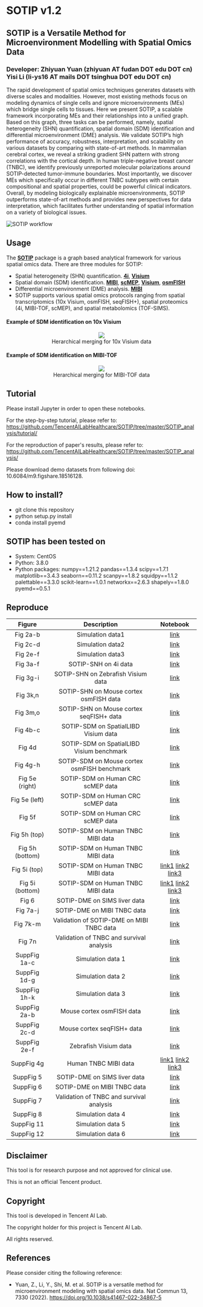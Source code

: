 # SOTIP  v1.2

## SOTIP is a Versatile Method for Microenvironment Modelling with Spatial Omics Data

### Developer: Zhiyuan Yuan (zhiyuan AT fudan DOT edu DOT cn) Yisi Li (li-ys16 AT mails DOT tsinghua DOT edu DOT cn)

The rapid development of spatial omics techniques generates datasets with diverse scales and modalities. However, most existing methods focus on modeling dynamics of single cells and ignore microenvironments (MEs) which bridge single cells to tissues. Here we present SOTIP, a scalable framework incorporating MEs and their relationships into a unified graph. Based on this graph, three tasks can be performed, namely, spatial heterogeneity (SHN) quantification, spatial domain (SDM) identification and differential microenvironment (DME) analysis. We validate SOTIP’s high performance of accuracy, robustness, interpretation, and scalability on various datasets by comparing with state-of-art methods. In mammalian cerebral cortex, we reveal a striking gradient SHN pattern with strong correlations with the cortical depth. In human triple-negative breast cancer (TNBC), we identify previously unreported molecular polarizations around SOTIP-detected tumor-immune boundaries. Most importantly, we discover MEs which specifically occur in different TNBC subtypes with certain compositional and spatial properties, could be powerful clinical indicators. Overall, by modeling biologically explainable microenvironments, SOTIP outperforms state-of-art methods and provides new perspectives for data interpretation, which facilitates further understanding of spatial information on a variety of biological issues.

![SOTIP workflow](SOTIP_analysis/images/workflow.png)


## Usage

The [**SOTIP**](https://github.com/TencentAILabHealthcare/SOTIP) package is a graph based analytical framework for various spatial omics data. There are three modules for SOTIP:

- Spatial heterogeneity (SHN) quantification. [**4i**](https://github.com/TencentAILabHealthcare/SOTIP/tree/master/SOTIP_analysis/tutorial/4i_HeLa.ipynb),  [**Visium**](https://github.com/yuanzhiyuan/SOTIP/tree/master/SOTIP_analysis/tutorial/Visium_Zebrafish.ipynb)
- Spatial domain (SDM) identification. [**MIBI**](https://github.com/TencentAILabHealthcare/SOTIP/tree/master/SOTIP_analysis/tutorial/MIBI_TNBC.ipynb),  [**scMEP**](https://github.com/yuanzhiyuan/SOTIP/tree/master/SOTIP_analysis/tutorial/scMEP_CLCC.ipynb),  [**Visium**](https://github.com/yuanzhiyuan/SOTIP/tree/master/SOTIP_analysis/tutorial/Visium_Cortex.ipynb),  [**osmFISH**](https://github.com/yuanzhiyuan/SOTIP/tree/master/SOTIP_analysis/tutorial/osmFISH_cortex.ipynb)
- Differential microenvironment (DME) analysis. [**MIBI**](https://github.com/TencentAILabHealthcare/SOTIP/tree/master/SOTIP_analysis/MIBI_TNBC/DMA_TNBC.ipynb)
- SOTIP supports various spatial omics protocols ranging from spatial transcriptomics (10x Visium, osmFISH, seqFISH+), spatial proteomics (4i, MIBI-TOF, scMEP), and spatial metabolomics (TOF-SIMS).

#### Example of SDM identification on 10x Visium

<p align="center">
<img src="SOTIP_analysis/images/merge_Visium.gif"/>
<br>
Herarchical merging for 10x Visium data
</p>

#### Example of SDM identification on MIBI-TOF

<p align="center">
<img src="SOTIP_analysis/images/merge_MIBI.gif"/>
<br>
Herarchical merging for MIBI-TOF data
</p>

## Tutorial
Please install Jupyter in order to open these notebooks.

For the step-by-step tutorial, please refer to: 
<br>
https://github.com/TencentAILabHealthcare/SOTIP/tree/master/SOTIP_analysis/tutorial/
<br>

For the reproduction of paper's results, please refer to:
<br>
https://github.com/TencentAILabHealthcare/SOTIP/tree/master/SOTIP_analysis/
<br>

Please download demo datasets from following doi: 
<br>
10.6084/m9.figshare.18516128.
<br>

## How to install?
- git clone this repository
- python setup.py install
- conda install pyemd

## SOTIP has been tested on

- System: CentOS
- Python: 3.8.0
- Python packages: numpy==1.21.2 pandas==1.3.4 scipy==1.7.1 matplotlib==3.4.3 seaborn==0.11.2 scanpy==1.8.2  squidpy==1.1.2 palettable==3.3.0 scikit-learn==1.0.1 networkx==2.6.3 shapely==1.8.0 pyemd==0.5.1

## Reproduce

|  Figure |Description   |  Notebook |
| :------------: | :------------: | :------------: |
|  Fig 2a-b | Simulation data1  |  [link](https://github.com/TencentAILabHealthcare/SOTIP/tree/master/SOTIP_analysis/simulation/simulation1.ipynb) |
| Fig 2c-d  | Simulation data2  | [link](https://github.com/TencentAILabHealthcare/SOTIP/tree/master/SOTIP_analysis/simulation/simulation2.ipynb)  |
|  Fig 2e-f | Simulation data3  | [link](https://github.com/TencentAILabHealthcare/SOTIP/tree/master/SOTIP_analysis/simulation/simulation3.ipynb)  |
|Fig 3a-f   |SOTIP-SNH on 4i data   | [link](https://github.com/TencentAILabHealthcare/SOTIP/tree/master/SOTIP_analysis/4i/)  |
|  Fig 3g-i |  SOTIP-SHN on Zebrafish Visium data  |  [link](https://github.com/TencentAILabHealthcare/SOTIP/tree/master/SOTIP_analysis/Visium_Zebrafish/) |
| Fig 3k,n  |SOTIP-SHN on Mouse cortex osmFISH data   | [link](https://github.com/TencentAILabHealthcare/SOTIP/tree/master/SOTIP_analysis/osmFISH_Cortex/)  |
| Fig 3m,o  | SOTIP-SHN on Mouse cortex seqFISH+ data  |  [link](https://github.com/TencentAILabHealthcare/SOTIP/tree/master/SOTIP_analysis/seqFISH_Cortex/) |
| Fig 4b-c  |SOTIP-SDM on SpatialLIBD Visium data   |  [link](https://github.com/TencentAILabHealthcare/SOTIP/tree/master/SOTIP_analysis/Visium_Cortex/SDM_Visium_cortex.ipynb) |
| Fig 4d  | SOTIP-SDM on SpatialLIBD Visium benchmark  |  [link](https://github.com/TencentAILabHealthcare/SOTIP/tree/master/SOTIP_analysis/Visium_Cortex/SpatialLIBD_stats.ipynb) |
|  Fig 4g-h | SOTIP-SDM on Mouse cortex osmFISH benchmark  | [link](https://github.com/TencentAILabHealthcare/SOTIP/tree/master/SOTIP_analysis/osmFISH_Cortex/SDM_osmFISH.ipynb)  |
| Fig 5e (right)  | SOTIP-SDM on Human CRC scMEP data  |  [link](https://github.com/TencentAILabHealthcare/SOTIP/tree/master/SOTIP_analysis/scMEP_CLCC/sotip_result/) |
|  Fig 5e (left) | SOTIP-SDM on Human CRC scMEP data  | [link](https://github.com/TencentAILabHealthcare/SOTIP/tree/master/SOTIP_analysis/scMEP_CLCC/spagcn_result/)  |
| Fig 5f   | SOTIP-SDM on Human CRC scMEP data  |  [link](https://github.com/TencentAILabHealthcare/SOTIP/tree/master/SOTIP_analysis/scMEP_CLCC/) |
|  Fig 5h (top) |  SOTIP-SDM on Human TNBC MIBI data | [link](https://github.com/TencentAILabHealthcare/SOTIP/tree/master/SOTIP_analysis/MIBI_TNBC/TNBC_p4_cur_20211212.ipynb)  |
| Fig 5h (bottom)  |  SOTIP-SDM on Human TNBC MIBI data|  [link](https://github.com/TencentAILabHealthcare/SOTIP/tree/master/SOTIP_analysis/MIBI_TNBC/TNBC_p9_cur_20211212.ipynb) |
|Fig 5i (top)   | SOTIP-SDM on Human TNBC MIBI data  |  [link1](https://github.com/TencentAILabHealthcare/SOTIP/tree/master/SOTIP_analysis/MIBI_TNBC/compare_polar_rst_p4.ipynb)  [link2](https://github.com/TencentAILabHealthcare/SOTIP/tree/master/SOTIP_analysis/MIBI_TNBC/sotip_MIBI_polarization_p4_rstest.ipynb) [link3](https://github.com/TencentAILabHealthcare/SOTIP/tree/master/SOTIP_analysis/MIBI_TNBC/spagcn_MIBI_polarization_p4_rstest.ipynb)|
| Fig 5i (bottom)  | SOTIP-SDM on Human TNBC MIBI data  | [link1](https://github.com/TencentAILabHealthcare/SOTIP/tree/master/SOTIP_analysis/MIBI_TNBC/compare_polar_rst_p9.ipynb)  [link2](https://github.com/TencentAILabHealthcare/SOTIP/tree/master/SOTIP_analysis/MIBI_TNBC/sotip_MIBI_polarization_p9_rstest.ipynb) [link3](https://github.com/TencentAILabHealthcare/SOTIP/tree/master/SOTIP_analysis/MIBI_TNBC/spagcn_MIBI_polarization_p9_rstest.ipynb)|
| Fig 6  | SOTIP-DME on SIMS liver data  | [link](https://github.com/TencentAILabHealthcare/SOTIP/tree/master/SOTIP_analysis/SIMS_liver/)  |
| Fig 7a-j  | SOTIP-DME on MIBI TNBC data  |   [link](https://github.com/TencentAILabHealthcare/SOTIP/tree/master/SOTIP_analysis/MIBI_TNBC/DMA_TNBC.ipynb)|
| Fig 7k-m  | Validation of SOTIP-DME on MIBI TNBC data  |   [link](https://github.com/TencentAILabHealthcare/SOTIP/tree/master/SOTIP_analysis/MIBI_TNBC/validate_DMA_save.ipynb)|
|  Fig 7n |   Validation of TNBC and survival analysis | [link](https://github.com/TencentAILabHealthcare/SOTIP/tree/master/SOTIP_analysis/MIBI_TNBC/validate_DMA_load.ipynb)|
| SuppFig 1a-c  | Simulation data 1  |   [link](https://github.com/TencentAILabHealthcare/SOTIP/tree/master/SOTIP_analysis/simulation/simulation1_stats.ipynb)|
|  SuppFig 1d-g | Simulation data 2  |   [link](https://github.com/TencentAILabHealthcare/SOTIP/tree/master/SOTIP_analysis/simulation/simulation2_stats.ipynb)|
|  SuppFig 1h-k | Simulation data 3  |   [link](https://github.com/TencentAILabHealthcare/SOTIP/tree/master/SOTIP_analysis/simulation/simulation3_stats.ipynb)|
| SuppFig 2a-b  |  Mouse cortex osmFISH data |   [link](https://github.com/TencentAILabHealthcare/SOTIP/tree/master/SOTIP_analysis/osmFISH_Cortex/)|
|  SuppFig 2c-d |   Mouse cortex seqFISH+ data|   [link](https://github.com/TencentAILabHealthcare/SOTIP/tree/master/SOTIP_analysis/seqFISH_Cortex/)|
| SuppFig 2e-f  | Zebrafish Visium data   |   [link](https://github.com/TencentAILabHealthcare/SOTIP/tree/master/SOTIP_analysis/Visium_Zebrafish/SHN_Visium_zebroFISH_A.ipynb)|
|  SuppFig 4g |  Human TNBC MIBI data |   [link1](https://github.com/TencentAILabHealthcare/SOTIP/tree/master/SOTIP_analysis/MIBI_TNBC/compare_polar_rst_p9.ipynb)  [link2](https://github.com/TencentAILabHealthcare/SOTIP/tree/master/SOTIP_analysis/MIBI_TNBC/sotip_MIBI_polarization_p9_rstest.ipynb) [link3](https://github.com/TencentAILabHealthcare/SOTIP/tree/master/SOTIP_analysis/MIBI_TNBC/spagcn_MIBI_polarization_p9_rstest.ipynb)|
| SuppFig 5  | SOTIP-DME on SIMS liver data  |   [link](https://github.com/TencentAILabHealthcare/SOTIP/tree/master/SOTIP_analysis/SIMS_liver/)|
| SuppFig 6  | SOTIP-DME on MIBI TNBC data  |   [link](https://github.com/TencentAILabHealthcare/SOTIP/tree/master/SOTIP_analysis/MIBI_TNBC/DMA_TNBC.ipynb)|
| SuppFig 7  | Validation of TNBC and survival analysis  |   [link](https://github.com/TencentAILabHealthcare/SOTIP/tree/master/SOTIP_analysis/MIBI_TNBC/validate_DMA_load.ipynb)|
| SuppFig 8  | Simulation data 4  |   [link](https://github.com/TencentAILabHealthcare/SOTIP/tree/master/SOTIP_analysis/Simulation/simulation4.ipynb)|
|  SuppFig 11 |   Simulation data 5|   [link](https://github.com/TencentAILabHealthcare/SOTIP/tree/master/SOTIP_analysis/Simulation/simulation5.ipynb)|
| SuppFig 12  |  Simulation data 6 |   [link](https://github.com/TencentAILabHealthcare/SOTIP/tree/master/SOTIP_analysis/Simulation/simulation6.ipynb)|







## Disclaimer

This tool is for research purpose and not approved for clinical use.

This is not an official Tencent product.

## Copyright

This tool is developed in Tencent AI Lab.

The copyright holder for this project is Tencent AI Lab.

All rights reserved.


## References

Please consider citing the following reference:

- Yuan, Z., Li, Y., Shi, M. et al. SOTIP is a versatile method for microenvironment modeling with spatial omics data. Nat Commun 13, 7330 (2022). https://doi.org/10.1038/s41467-022-34867-5

<br>

